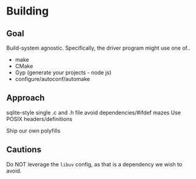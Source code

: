 # Building

## Goal

Build-system agnostic.  Specifically, the driver program might use one of..

- make
- CMake
- Gyp (generate your projects - node js)
- configure/autoconf/automake

## Approach

sqlite-style single .c and .h file
avoid dependencies/#ifdef mazes
Use POSIX headers/definitions

Ship our own polyfills

## Cautions

Do NOT leverage the `libuv` config, as that is a dependency we wish to avoid.


